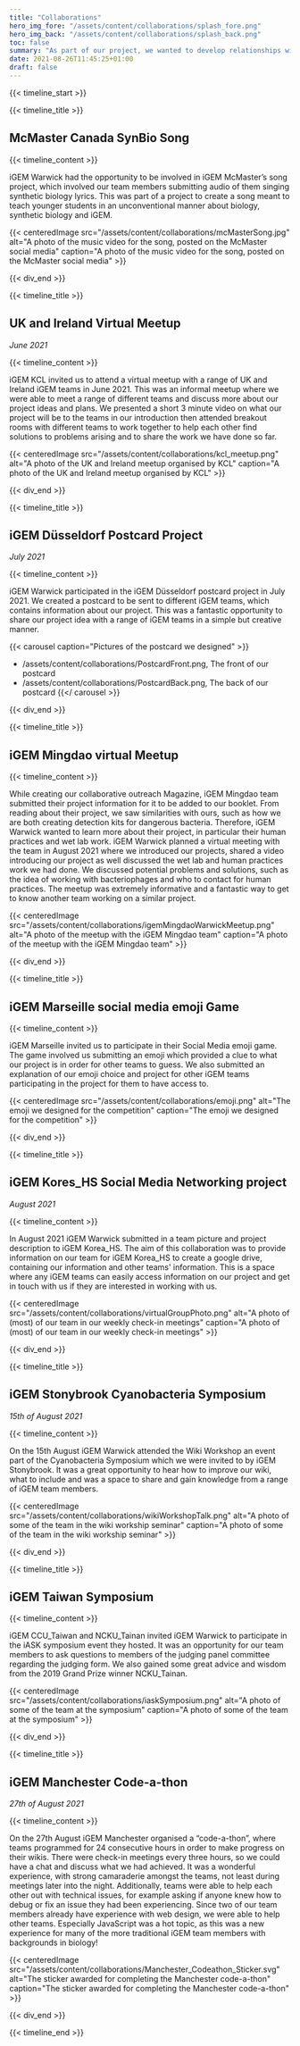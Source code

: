```yaml
---
title: "Collaborations"
hero_img_fore: "/assets/content/collaborations/splash_fore.png"
hero_img_back: "/assets/content/collaborations/splash_back.png"
toc: false
summary: "As part of our project, we wanted to develop relationships with a range of different iGEM teams in order to learn from each other and to form a community in a virtual manner. By using social media, participating in virtual meetups as well involving teams in our education Collaborative booklet we were able to learn from each other and gain useful insights in how to improve our project and how to find solutions to issues we were facing."
date: 2021-08-26T11:45:25+01:00
draft: false
---
```


{{< timeline_start >}}

{{< timeline_title >}}

## McMaster Canada SynBio Song

{{< timeline_content >}}

iGEM Warwick had the opportunity to be involved in iGEM McMaster’s song project,
which involved our team members submitting audio of them singing synthetic
biology lyrics. This was part of a project to create a song meant to teach
younger students in an unconventional manner about biology, synthetic biology
and iGEM.

{{< centeredImage
        src="/assets/content/collaborations/mcMasterSong.jpg"
        alt="A photo of the music video for the song, posted on the McMaster social media"
        caption="A photo of the music video for the song, posted on the McMaster social media" >}}

{{< div_end >}}

{{< timeline_title >}}

## UK and Ireland Virtual Meetup

_June 2021_

{{< timeline_content >}}

iGEM KCL invited us to attend a virtual meetup with a range of UK and Ireland
iGEM teams in June 2021. This was an informal meetup where we were able to meet
a range of different teams and discuss more about our project ideas and plans.
We presented a short 3 minute video on what our project will be to the teams in
our introduction then attended breakout rooms with different teams to work
together to help each other find solutions to problems arising and to share the
work we have done so far.

{{< centeredImage
        src="/assets/content/collaborations/kcl_meetup.png"
        alt="A photo of the UK and Ireland meetup organised by KCL"
        caption="A photo of the UK and Ireland meetup organised by KCL" >}}

{{< div_end >}}

{{< timeline_title >}}

## iGEM Düsseldorf Postcard Project

_July 2021_

{{< timeline_content >}}

iGEM Warwick participated in the iGEM Düsseldorf postcard project in July 2021.
We created a postcard to be sent to different iGEM teams, which contains
information about our project. This was a fantastic opportunity to share our
project idea with a range of iGEM teams in a simple but creative manner.

{{< carousel caption="Pictures of the postcard we designed" >}}
- /assets/content/collaborations/PostcardFront.png, The front of our postcard
- /assets/content/collaborations/PostcardBack.png, The back of our postcard
{{</ carousel >}}

{{< div_end >}}

{{< timeline_title >}}

## iGEM Mingdao virtual Meetup

{{< timeline_content >}}

While creating our collaborative outreach Magazine, iGEM Mingdao team submitted
their project information for it to be added to our booklet. From reading about
their project, we saw similarities with ours, such as how we are both creating
detection kits for dangerous bacteria. Therefore, iGEM Warwick wanted to learn
more about their project, in particular their human practices and wet lab work.
iGEM Warwick planned a virtual meeting with the team in August 2021 where we
introduced our projects, shared a video introducing our project as well
discussed the wet lab and human practices work we had done. We discussed
potential problems and solutions, such as the idea of working with
bacteriophages and who to contact for human practices. The meetup was extremely
informative and a fantastic way to get to know another team working on a similar
project.

{{< centeredImage
        src="/assets/content/collaborations/igemMingdaoWarwickMeetup.png"
        alt="A photo of the meetup with the iGEM Mingdao team"
        caption="A photo of the meetup with the iGEM Mingdao team" >}}

{{< div_end >}}

{{< timeline_title >}}

## iGEM Marseille social media emoji Game

{{< timeline_content >}}

iGEM Marseille invited us to participate in their Social Media emoji game.  The
game involved us submitting an emoji which provided a clue to what our project
is in order for other teams to guess. We also submitted an explanation of our
emoji choice and project for other iGEM teams participating in the project for
them to have access to.

{{< centeredImage
        src="/assets/content/collaborations/emoji.png"
        alt="The emoji we designed for the competition"
        caption="The emoji we designed for the competition" >}}

{{< div_end >}}

{{< timeline_title >}}

## iGEM Kores_HS Social Media Networking project

_August 2021_

{{< timeline_content >}}

 In August 2021 iGEM Warwick submitted in a team picture and project description
 to iGEM Korea_HS. The aim of this collaboration was to provide information on
 our team for iGEM Korea_HS to create a google drive, containing our information
 and other teams' information. This is a space where any iGEM teams can easily
 access information on our project and get in touch with us if they are
 interested in working with us.

{{< centeredImage
        src="/assets/content/collaborations/virtualGroupPhoto.png"
        alt="A photo of (most) of our team in our weekly check-in meetings"
        caption="A photo of (most) of our team in our weekly check-in meetings" >}}

{{< div_end >}}

{{< timeline_title >}}

## iGEM Stonybrook Cyanobacteria Symposium

_15th of August 2021_

{{< timeline_content >}}

On the 15th August iGEM Warwick attended the Wiki Workshop an event part of the
Cyanobacteria Symposium which we were invited to by iGEM Stonybrook. It was a
great opportunity to hear how to improve our wiki, what to include and was a
space to share and gain knowledge from a range of iGEM team members.

{{< centeredImage
        src="/assets/content/collaborations/wikiWorkshopTalk.png"
        alt="A photo of some of the team in the wiki workship seminar"
        caption="A photo of some of the team in the wiki workship seminar" >}}

{{< div_end >}}

{{< timeline_title >}}

## iGEM Taiwan Symposium

{{< timeline_content >}}

iGEM CCU_Taiwan and NCKU_Tainan invited iGEM Warwick to participate in the iASK
symposium event they hosted. It was an opportunity for our team members to ask
questions to members of the judging panel committee regarding the judging form.
We also gained some great advice and wisdom from the 2019 Grand Prize winner
NCKU_Tainan.

{{< centeredImage
        src="/assets/content/collaborations/iaskSymposium.png"
        alt="A photo of some of the team at the symposium"
        caption="A photo of some of the team at the symposium" >}}

{{< div_end >}}

{{< timeline_title >}}

## iGEM Manchester Code-a-thon

_27th of August 2021_

{{< timeline_content >}}

On the 27th August iGEM Manchester organised a “code-a-thon”, where teams
programmed for 24 consecutive hours in order to make progress on their wikis.
There were check-in meetings every three hours, so we could have a chat and
discuss what we had achieved. It was a wonderful experience, with strong
camaraderie amongst the teams, not least during meetings later into the night.
Additionally, teams were able to help each other out with technical issues, for
example asking if anyone knew how to debug or fix an issue they had been
experiencing. Since two of our team members already have experience with web
design, we were able to help other teams. Especially JavaScript was a hot topic,
as this was a new experience for many of the more traditional iGEM team members
with backgrounds in biology! 

{{< centeredImage
        src="/assets/content/collaborations/Manchester_Codeathon_Sticker.svg"
         alt="The sticker awarded for completing the Manchester code-a-thon"
        caption="The sticker awarded for completing the Manchester code-a-thon" >}}

{{< div_end >}}

{{< timeline_end >}}
